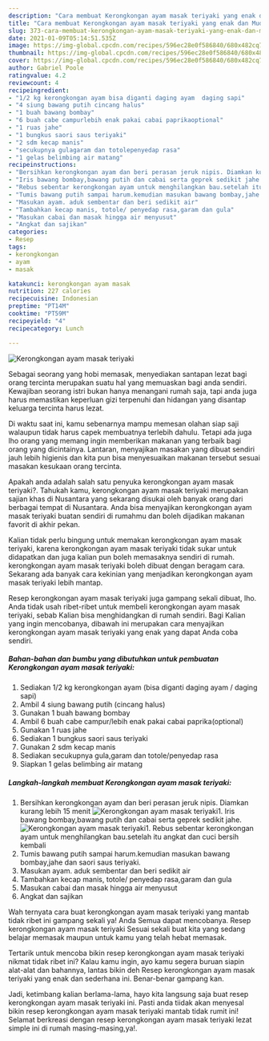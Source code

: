 ```yaml
---
description: "Cara membuat Kerongkongan ayam masak teriyaki yang enak dan Mudah Dibuat"
title: "Cara membuat Kerongkongan ayam masak teriyaki yang enak dan Mudah Dibuat"
slug: 373-cara-membuat-kerongkongan-ayam-masak-teriyaki-yang-enak-dan-mudah-dibuat
date: 2021-01-09T05:14:51.535Z
image: https://img-global.cpcdn.com/recipes/596ec28e0f586840/680x482cq70/kerongkongan-ayam-masak-teriyaki-foto-resep-utama.jpg
thumbnail: https://img-global.cpcdn.com/recipes/596ec28e0f586840/680x482cq70/kerongkongan-ayam-masak-teriyaki-foto-resep-utama.jpg
cover: https://img-global.cpcdn.com/recipes/596ec28e0f586840/680x482cq70/kerongkongan-ayam-masak-teriyaki-foto-resep-utama.jpg
author: Gabriel Poole
ratingvalue: 4.2
reviewcount: 4
recipeingredient:
- "1/2 kg kerongkongan ayam bisa diganti daging ayam  daging sapi"
- "4 siung bawang putih cincang halus"
- "1 buah bawang bombay"
- "6 buah cabe campurlebih enak pakai cabai paprikaoptional"
- "1 ruas jahe"
- "1 bungkus saori saus teriyaki"
- "2 sdm kecap manis"
- "secukupnya gulagaram dan totolepenyedap rasa"
- "1 gelas belimbing air matang"
recipeinstructions:
- "Bersihkan kerongkongan ayam dan beri perasan jeruk nipis. Diamkan kurang lebih 15 menit"
- "Iris bawang bombay,bawang putih dan cabai serta geprek sedikit jahe."
- "Rebus sebentar kerongkongan ayam untuk menghilangkan bau.setelah itu angkat dan cuci bersih kembali"
- "Tumis bawang putih sampai harum.kemudian masukan bawang bombay,jahe dan saori saus teriyaki."
- "Masukan ayam. aduk sembentar dan beri sedikit air"
- "Tambahkan kecap manis, totole/ penyedap rasa,garam dan gula"
- "Masukan cabai dan masak hingga air menyusut"
- "Angkat dan sajikan"
categories:
- Resep
tags:
- kerongkongan
- ayam
- masak

katakunci: kerongkongan ayam masak 
nutrition: 227 calories
recipecuisine: Indonesian
preptime: "PT14M"
cooktime: "PT59M"
recipeyield: "4"
recipecategory: Lunch

---
```



![Kerongkongan ayam masak teriyaki](https://img-global.cpcdn.com/recipes/596ec28e0f586840/680x482cq70/kerongkongan-ayam-masak-teriyaki-foto-resep-utama.jpg)

Sebagai seorang yang hobi memasak, menyediakan santapan lezat bagi orang tercinta merupakan suatu hal yang memuaskan bagi anda sendiri. Kewajiban seorang istri bukan hanya menangani rumah saja, tapi anda juga harus memastikan keperluan gizi terpenuhi dan hidangan yang disantap keluarga tercinta harus lezat.

Di waktu  saat ini, kamu sebenarnya mampu memesan olahan siap saji walaupun tidak harus capek membuatnya terlebih dahulu. Tetapi ada juga lho orang yang memang ingin memberikan makanan yang terbaik bagi orang yang dicintainya. Lantaran, menyajikan masakan yang dibuat sendiri jauh lebih higienis dan kita pun bisa menyesuaikan makanan tersebut sesuai masakan kesukaan orang tercinta. 



Apakah anda adalah salah satu penyuka kerongkongan ayam masak teriyaki?. Tahukah kamu, kerongkongan ayam masak teriyaki merupakan sajian khas di Nusantara yang sekarang disukai oleh banyak orang dari berbagai tempat di Nusantara. Anda bisa menyajikan kerongkongan ayam masak teriyaki buatan sendiri di rumahmu dan boleh dijadikan makanan favorit di akhir pekan.

Kalian tidak perlu bingung untuk memakan kerongkongan ayam masak teriyaki, karena kerongkongan ayam masak teriyaki tidak sukar untuk didapatkan dan juga kalian pun boleh memasaknya sendiri di rumah. kerongkongan ayam masak teriyaki boleh dibuat dengan beragam cara. Sekarang ada banyak cara kekinian yang menjadikan kerongkongan ayam masak teriyaki lebih mantap.

Resep kerongkongan ayam masak teriyaki juga gampang sekali dibuat, lho. Anda tidak usah ribet-ribet untuk membeli kerongkongan ayam masak teriyaki, sebab Kalian bisa menghidangkan di rumah sendiri. Bagi Kalian yang ingin mencobanya, dibawah ini merupakan cara menyajikan kerongkongan ayam masak teriyaki yang enak yang dapat Anda coba sendiri.

<!--inarticleads1-->

##### Bahan-bahan dan bumbu yang dibutuhkan untuk pembuatan Kerongkongan ayam masak teriyaki:

1. Sediakan 1/2 kg kerongkongan ayam (bisa diganti daging ayam / daging sapi)
1. Ambil 4 siung bawang putih (cincang halus)
1. Gunakan 1 buah bawang bombay
1. Ambil 6 buah cabe campur/lebih enak pakai cabai paprika(optional)
1. Gunakan 1 ruas jahe
1. Sediakan 1 bungkus saori saus teriyaki
1. Gunakan 2 sdm kecap manis
1. Sediakan secukupnya gula,garam dan totole/penyedap rasa
1. Siapkan 1 gelas belimbing air matang




<!--inarticleads2-->

##### Langkah-langkah membuat Kerongkongan ayam masak teriyaki:

1. Bersihkan kerongkongan ayam dan beri perasan jeruk nipis. Diamkan kurang lebih 15 menit
<img src="https://img-global.cpcdn.com/steps/dd663cf7c93cc7d0/160x128cq70/kerongkongan-ayam-masak-teriyaki-langkah-memasak-1-foto.jpg" alt="Kerongkongan ayam masak teriyaki">1. Iris bawang bombay,bawang putih dan cabai serta geprek sedikit jahe.
<img src="https://img-global.cpcdn.com/steps/6bdf2c6f95aaa3dc/160x128cq70/kerongkongan-ayam-masak-teriyaki-langkah-memasak-2-foto.jpg" alt="Kerongkongan ayam masak teriyaki">1. Rebus sebentar kerongkongan ayam untuk menghilangkan bau.setelah itu angkat dan cuci bersih kembali
1. Tumis bawang putih sampai harum.kemudian masukan bawang bombay,jahe dan saori saus teriyaki.
1. Masukan ayam. aduk sembentar dan beri sedikit air
1. Tambahkan kecap manis, totole/ penyedap rasa,garam dan gula
1. Masukan cabai dan masak hingga air menyusut
1. Angkat dan sajikan




Wah ternyata cara buat kerongkongan ayam masak teriyaki yang mantab tidak ribet ini gampang sekali ya! Anda Semua dapat mencobanya. Resep kerongkongan ayam masak teriyaki Sesuai sekali buat kita yang sedang belajar memasak maupun untuk kamu yang telah hebat memasak.

Tertarik untuk mencoba bikin resep kerongkongan ayam masak teriyaki nikmat tidak ribet ini? Kalau kamu ingin, ayo kamu segera buruan siapin alat-alat dan bahannya, lantas bikin deh Resep kerongkongan ayam masak teriyaki yang enak dan sederhana ini. Benar-benar gampang kan. 

Jadi, ketimbang kalian berlama-lama, hayo kita langsung saja buat resep kerongkongan ayam masak teriyaki ini. Pasti anda tiidak akan menyesal bikin resep kerongkongan ayam masak teriyaki mantab tidak rumit ini! Selamat berkreasi dengan resep kerongkongan ayam masak teriyaki lezat simple ini di rumah masing-masing,ya!.


